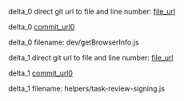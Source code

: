 delta_0 direct git url to file and line number: [file_url](https://www.github.com/muaz-khan/DetectRTC/commit/bee1a473926fdada05d7056e9bbcc71ec3007fa4/#diff-a11dcfb30f33910fca7baa5a8616d173de380390c08c9b28ef5e803843d1132cL71)

delta_0 [commit_url0](https://www.github.com/muaz-khan/DetectRTC/commit/bee1a473926fdada05d7056e9bbcc71ec3007fa4)

delta_0 filename: dev/getBrowserInfo.js



delta_1 direct git url to file and line number: [file_url](https://www.github.com/JoinColony/colonyNetwork/commit/4ee8dd09e50b10b5993945db809ed97464424e56/#diff-f457f87846e8220f0729c4e856f53a51bd096c79bdae751d9b31b8abe73e8e73L98)

delta_1 [commit_url0](https://www.github.com/JoinColony/colonyNetwork/commit/4ee8dd09e50b10b5993945db809ed97464424e56)

delta_1 filename: helpers/task-review-signing.js



